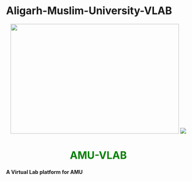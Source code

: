 # Aligarh-Muslim-University-VLAB
<p align="center">
  <img width="460" height="300" src="http://www.fillmurray.com/460/300"> 
  <img src="./images/AMU_logo.png" /></div>  

</p>

<h1 align="center" style="color:green">AMU-VLAB</h1>

<h4>A Virtual Lab platform for AMU<h4>




